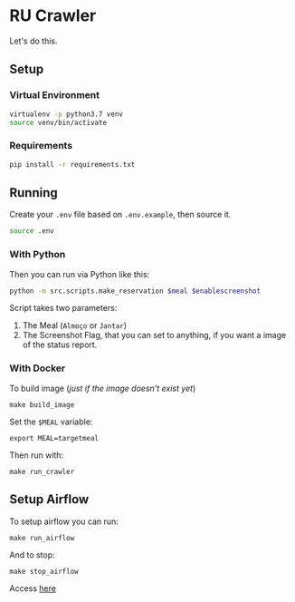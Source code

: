 # RU Crawler

Let's do this.

## Setup

### Virtual Environment
```bash
virtualenv -p python3.7 venv
source venv/bin/activate
```

### Requirements
```bash
pip install -r requirements.txt
```

## Running

Create your `.env` file based on `.env.example`, then source it.
```bash
source .env
```

### With Python

Then you can run via Python like this:
```bash
python -m src.scripts.make_reservation $meal $enablescreenshot
```
Script takes two parameters:
1. The Meal (`Almoço` or `Jantar`)
2. The Screenshot Flag, that you can set to anything, if you want a image of the status report.

### With Docker

To build image (*just if the image doesn't exist yet*)
```
make build_image
```

Set the `$MEAL` variable:
```
export MEAL=targetmeal
```

Then run with:
```
make run_crawler
```

## Setup Airflow

To setup airflow you can run:
```
make run_airflow
```
And to stop:
```
make stop_airflow
```

Access [here](http://localhost:8089)